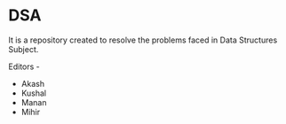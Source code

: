 # DSA

It is a repository created to resolve the problems faced in Data Structures Subject.


Editors -
- Akash
- Kushal 
- Manan
- Mihir
